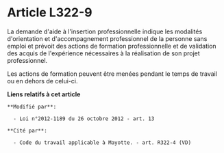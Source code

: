 # Article L322-9

La  demande d'aide à l'insertion professionnelle indique  les modalités d'orientation et d'accompagnement professionnel de la
personne sans emploi et prévoit des actions de formation professionnelle et de validation des acquis de l'expérience
nécessaires à la réalisation de son projet professionnel. 

Les actions de formation peuvent être menées pendant le temps de travail ou en dehors de celui-ci.

**Liens relatifs à cet article**

	**Modifié par**:

	  - Loi n°2012-1189 du 26 octobre 2012 - art. 13

	**Cité par**:

	  - Code du travail applicable à Mayotte. - art. R322-4 (VD)
